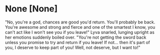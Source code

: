 # None [None]
"No, you're a god, chances are good you'd return. You'll probably be back. You're awesome and strong and fierce and one of the smartest I know, you can't act like I won't see you if you leave!" Lyva snarled, lunging upright as her emotions suddenly boiled over. "You're not getting the sword back unless you promise to try and return if you leave! If not... then it's part of you, I deserve to keep part of you! Well, not deserve, but I want to!"
